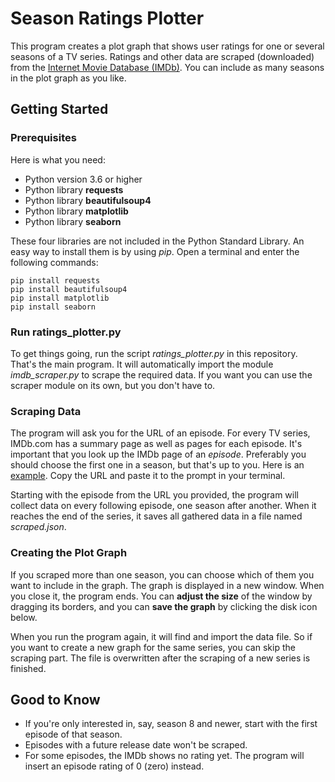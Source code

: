 # Season Ratings Plotter
This program creates a plot graph that shows user ratings for one or several
seasons of a TV series. Ratings and other data are scraped (downloaded) from the
[Internet Movie Database (IMDb)](https://www.imdb.com). You can include as many
seasons in the plot graph as you like.

## Getting Started
### Prerequisites
Here is what you need:
- Python version 3.6 or higher
- Python library **requests**
- Python library **beautifulsoup4**
- Python library **matplotlib**
- Python library **seaborn**

These four libraries are not included in the Python Standard Library. An easy
way to install them is by using *pip*. Open a terminal and enter the following
commands:
```
pip install requests
pip install beautifulsoup4
pip install matplotlib
pip install seaborn
```
### Run ratings_plotter.py
To get things going, run the script *ratings_plotter.py* in this repository.
That's the main program. It will automatically import the module
*imdb_scraper.py* to scrape the required data. If you want you can use the
scraper module on its own, but you don't have to.

### Scraping Data
The program will ask you for the URL of an episode. For every TV series,
IMDb.com has a summary page as well as pages for each episode. It's
important that you look up the IMDb page of an *episode*. Preferably you should
choose the first one in a season, but that's up to you. Here is an
[example](https://www.imdb.com/title/tt4593118/?ref_=ttep_ep1). Copy the URL and
paste it to the prompt in your terminal.

Starting with the episode from the URL you provided, the program will collect
data on every following episode, one season after another. When it reaches the
end of the series, it saves all gathered data in a file named *scraped.json*.

### Creating the Plot Graph
If you scraped more than one season, you can choose which of them you want
to include in the graph. The graph is displayed in a new window. When you close
it, the program ends. You can **adjust the size** of the window by dragging its
borders, and you can **save the graph** by clicking the disk icon below.

When you run the program again, it will find and import the data file. So if
you want to create a new graph for the same series, you can skip the scraping
part. The file is overwritten after the scraping of a new series is finished.

## Good to Know
- If you're only interested in, say, season 8 and newer, start with the first
episode of that season.
- Episodes with a future release date won't be scraped.
- For some episodes, the IMDb shows no rating yet. The program will insert an
episode rating of 0 (zero) instead.
